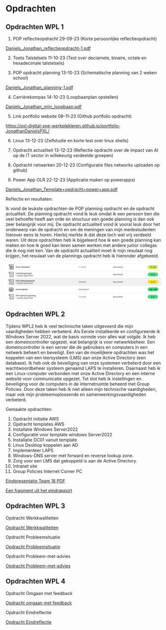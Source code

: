 # Opdrachten

## Opdrachten WPL 1

1. POP reflectieopdracht  29-09-23 
(Korte persoonlijke reflectieopdracht)

[Daniels_Jonathan_reflectieopdracht-1.pdf](https://github.com/PXL-Digital-SNE-Werkplekleren/portfolio-JonathanDanielsPXL/files/13917982/Daniels_Jonathan_reflectieopdracht-1.pdf)

2. Toets Talstelsels  11-10-23 
(Test over deciamele, binaire, octale en hexadecimale talstelsels)

3. POP opdracht planning 13-10-23
(Schematische planning van 2 weken school)

[Daniels_Jonathan_planning-1.pdf](https://github.com/PXL-Digital-SNE-Werkplekleren/portfolio-JonathanDanielsPXL/files/13918031/Daniels_Jonathan_planning-1.pdf)

4. Carrièrekompas 14-10-23 
(Loopbaanplan opstellen)

[Daniels_Jonathan_mijn_loopbaan.pdf](https://github.com/PXL-Digital-SNE-Werkplekleren/portfolio-JonathanDanielsPXL/files/13918036/Daniels_Jonathan_mijn_loopbaan.pdf)

5. Link portfolio website 08-11-23 
(Github portfolio opdracht)

https://pxl-digital-sne-werkplekleren.github.io/portfolio-JonathanDanielsPXL/

6. Linux 13-12-23 
(Zelfstudie en korte test over linux shells)

7. Opdracht actualiteit 13-12-23 
(Reflectie opdracht over de impact van AI op de IT sector in willekeurig verdeelde groepen)

8. Opdracht netwerken 20-12-23 
(Configuratie files networks uploaden op github)

9. Power App OLR 22-12-23 
(Applicatie maken op powerapps) 

[Daniels_Jonathan_Template+opdracht+power+app.pdf](https://github.com/PXL-Digital-SNE-Werkplekleren/portfolio-JonathanDanielsPXL/files/13918063/Daniels_Jonathan_Template%2Bopdracht%2Bpower%2Bapp.pdf)

Reflectie en resultaten:

Ik vond de leukste opdrachten de POP planning opdracht en de opdracht actualiteit. De planning opdracht vond ik leuk omdat ik een persoon ben die veel behoefte heeft aan orde en structuur een goede planning is dan ook zeer belangrijk voor mij. De opdracht actualiteit vond ik vooral leuk door het onderwerp van de opdracht en om de meningen van mijn medestudenten hierover eens te horen. Hierbij merkte ik dat deze toch wel vrij verdeeld waren. Uit deze opdrachten heb ik bijgeleerd hoe ik een goede planning kan maken en hoe ik goed kan leren samen werken met andere junior collegas die ik nog niet ken. Van de opdracht actualiteit moet ik mijn resulaat nog krijgen, het resulaat van de plannings opdracht heb ik hieronder afgebeeld.


![wplresultaten!](../images/wplresulaten.png)


## Opdrachten WPL 2

Tijdens WPL2 heb ik veel technische taken uitgevoerd die mijn vaardigheden hebben verbeterd. Als Eerste installeerde en configureerde ik Windows Server 2022, wat de basis vormde voor alles wat volgde. Ik heb een domeincontroller opgezet, wat belangrijk is voor netwerkbeheer. Een domeincontroller is een server die de gebruikers en computers in een netwerk beheert en beveiligt. Een van de moeilijkere opdrachten was het koppelen van een leersysteem (LMS) aan onze Active Directory (een database). Ik heb ook de beveiliging van onze systemen verbeterd door een wachtwoordbeheer systeem genaamd LAPS te installeren. Daarnaast heb ik een Linux-computer verbonden met onze Active Directory en een interne website voor communicatie opgezet. Tot slot heb ik instellingen en beveiliging voor de computers in de internetruimte beheerd met Group Policies. Door deze taken heb ik niet alleen mijn technische vaardigheden, maar ook mijn probleemoplossende en samenwerkingsvaardigheden verbeterd.

Gemaakte opdrachten:
1. Opdracht initiatie AWS
2. Opdracht templates AWS
3. Installatie Windows Server2022
4. Configuratie voor template windows Server2022
5. Installatie DC01 vanuit template
6. Linux Desktop koppelen aan AD
7. Implementeer LAPS
8. Windows-DNS server met forward en reverse lookup zone.
9. Zorg voor een LMS dat gekoppeld is aan de Active Directory.
10. Intranet site
11. Group Policies Internet Corner PC

[Eindpresentatie Team 18 PDF](https://github.com/PXL-Digital-SNE-Werkplekleren/portfolio-JonathanDanielsPXL/blob/f125c732722e5ec2648bd879e9fbe58822983952/WPL2_T18_Eindpresentatie.pdf)

[Een fragment uit het eindrapport](https://github.com/PXL-Digital-SNE-Werkplekleren/portfolio-JonathanDanielsPXL/blob/1a3cfe9a50f5f6a62cb034b4c90327fd6004f593/fragment.pdf)   

## Opdrachten WPL 3

Opdracht Werkkwaliteiten

[Opdracht Werkkwaliteiten](https://github.com/PXL-Digital-SNE-Werkplekleren/portfolio-JonathanDanielsPXL/blob/main/WPL3-SNE_Intervisie_Leerdoelen%20Werkkwaliteiten_DanielsJonathan_24.pdf)

Opdracht Probleemsituatie

[Opdracht Probleemsituatie](https://github.com/PXL-Digital-SNE-Werkplekleren/portfolio-JonathanDanielsPXL/blob/main/ProbleemsituatieWPL3_2SNEB_Daniels_Jonathan.pdf)

Opdracht Probleem-met-advies

[Opdracht Probleem-met-advies](https://github.com/PXL-Digital-SNE-Werkplekleren/portfolio-JonathanDanielsPXL/blob/main/ProbleemsituatieWPL3_2SNEB_Daniels_Jonathan_Naverwerking.pdf)

## Opdrachten WPL 4

Opdracht Omgaan met feedback

[Opdracht omgaan met feedback](https://github.com/PXL-Digital-SNE-Werkplekleren/portfolio-JonathanDanielsPXL/blob/main/WPL_Intervisie_opdracht_2025-03_Jonathan_Daniels.pdf)

Opdracht Eindreflectie

[Opdracht Eindreflectie](https://github.com/PXL-Digital-SNE-Werkplekleren/portfolio-JonathanDanielsPXL/blob/main/WPL_Eindreflectie_Daniels_Jonathan.pdf)
